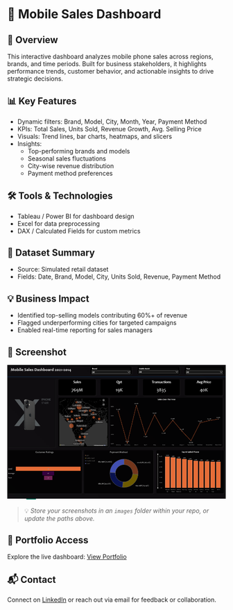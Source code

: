 # 📱 Mobile Sales Dashboard

## 🚀 Overview
This interactive dashboard analyzes mobile phone sales across regions, brands, and time periods. Built for business stakeholders, it highlights performance trends, customer behavior, and actionable insights to drive strategic decisions.

## 📊 Key Features
- Dynamic filters: Brand, Model, City, Month, Year, Payment Method
- KPIs: Total Sales, Units Sold, Revenue Growth, Avg. Selling Price
- Visuals: Trend lines, bar charts, heatmaps, and slicers
- Insights:
  - Top-performing brands and models
  - Seasonal sales fluctuations
  - City-wise revenue distribution
  - Payment method preferences

## 🛠️ Tools & Technologies
- Tableau / Power BI for dashboard design
- Excel for data preprocessing
- DAX / Calculated Fields for custom metrics

## 📁 Dataset Summary
- Source: Simulated retail dataset
- Fields: Date, Brand, Model, City, Units Sold, Revenue, Payment Method

## 💡 Business Impact
- Identified top-selling models contributing 60%+ of revenue
- Flagged underperforming cities for targeted campaigns
- Enabled real-time reporting for sales managers

## 📸 Screenshot

![Mobile Sales Dashboard Overview](https://github.com/Varun123456vk/Mobile-Sales-Dashboard/blob/7990c8a6b43bca283d88c6ccfe65530f5c0ff193/Screenshot%202025-10-24%20152633.png)

> 💡 *Store your screenshots in an `images` folder within your repo, or update the paths above.*

## 🔗 Portfolio Access
Explore the live dashboard: [View Portfolio](https://varunvaruvk.wixsite.com/varun)

## 📬 Contact
Connect on [LinkedIn](https://www.linkedin.com/in/varunkumar-3ab44027a/) or reach out via email for feedback or collaboration.
